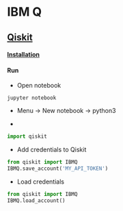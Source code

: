 # IBM Q

## [Qiskit](https://qiskit.org/)

#### [Installation](https://github.com/Qiskit/qiskit-iqx-tutorials/blob/master/INSTALL.md)

#### Run

* Open notebook
```
jupyter notebook
```

* Menu -> New notebook -> python3

* 
```python
import qiskit
```

* Add credentials to Qiskit
```python
from qiskit import IBMQ
IBMQ.save_account('MY_API_TOKEN')
```

* Load credentials
```python
from qiskit import IBMQ
IBMQ.load_account()
```
